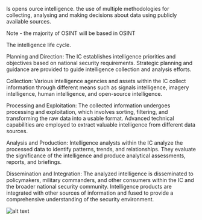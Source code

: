 Is opens ource intelligence. 
the use of multiple methodologies for collecting, analysing and making decisions about data using publicly available sources. 

Note - the majority of OSINT will be based in OSINT


The intelligence life cycle.

Planning and Direction:
The IC establishes intelligence priorities and objectives based on national security requirements.
Strategic planning and guidance are provided to guide intelligence collection and analysis efforts.

Collection:
Various intelligence agencies and assets within the IC collect information through different means such as signals intelligence, imagery intelligence, human intelligence, and open-source intelligence.

Processing and Exploitation:
The collected information undergoes processing and exploitation, which involves sorting, filtering, and transforming the raw data into a usable format.
Advanced technical capabilities are employed to extract valuable intelligence from different data sources.

Analysis and Production:
Intelligence analysts within the IC analyze the processed data to identify patterns, trends, and relationships.
They evaluate the significance of the intelligence and produce analytical assessments, reports, and briefings.

Dissemination and Integration:
The analyzed intelligence is disseminated to policymakers, military commanders, and other consumers within the IC and the broader national security community.
Intelligence products are integrated with other sources of information and fused to provide a comprehensive understanding of the security environment.


![alt text](https://github.com/CyberSec-Monkey/Zero2H4x0r/blob/main/05.%20External%20Pentest%20Playbook/00.%20External%20Pentest%20Images/Pasted%20image%2020230612210102.png)


